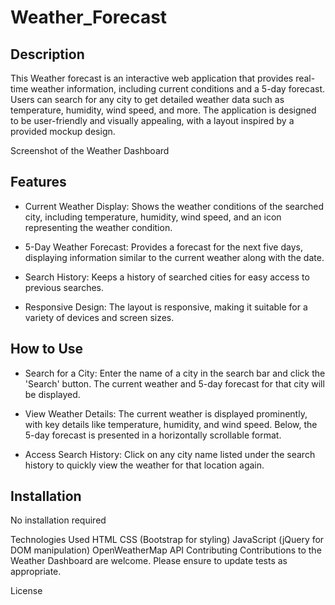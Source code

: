 # Weather_Forecast

## Description

This Weather forecast is an interactive web application that provides real-time weather information, including current conditions and a 5-day forecast. Users can search for any city to get detailed weather data such as temperature, humidity, wind speed, and more. The application is designed to be user-friendly and visually appealing, with a layout inspired by a provided mockup design.


Screenshot of the Weather Dashboard

## Features

* Current Weather Display: Shows the weather conditions of the searched city, including temperature, humidity, wind speed, and an icon representing the weather condition.

* 5-Day Weather Forecast: Provides a forecast for the next five days, displaying information similar to the current weather along with the date.

* Search History: Keeps a history of searched cities for easy access to previous searches.

* Responsive Design: The layout is responsive, making it suitable for a variety of devices and screen sizes.

## How to Use

* Search for a City: Enter the name of a city in the search bar and click the 'Search' button. The current weather and 5-day forecast for that city will be displayed.

* View Weather Details: The current weather is displayed prominently, with key details like temperature, humidity, and wind speed. Below, the 5-day forecast is presented in a horizontally scrollable format.

* Access Search History: Click on any city name listed under the search history to quickly view the weather for that location again.

## Installation

No installation required

Technologies Used
HTML
CSS (Bootstrap for styling)
JavaScript (jQuery for DOM manipulation)
OpenWeatherMap API
Contributing
Contributions to the Weather Dashboard are welcome. Please ensure to update tests as appropriate.

License